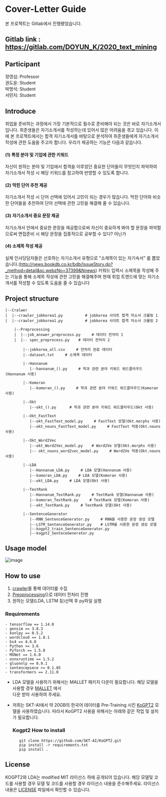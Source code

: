 #  Cover-Letter Guide  
본 프로젝트는 Gitlab에서 진행됐었습니다.  

## Gitlab link : https://gitlab.com/DOYUN_K/2020_text_mining  

## Participant 

정영섭: Professor  
권도윤: Student  
박명석: Student  
서민지: Student

## Introduce

취업을 준비하는 과정에서 가장 기본적으로 필수로 준비해야 되는 것은 바로 자기소개서 입니다. 취준생들은 자기소개서를 작성하는데 있어서 많은 어려움을 겪고 있습니다. 이에 본 프로젝트에서는 합격 자기소개서를 바탕으로 분석하여 취준생들에게 자기소개서 작성에 관한 도움을 주고자 합니다. 우리가 제공하는 기능은 다음과 같습니다.  

#### **(1) 특정 분야 및 기업에 관한 키워드**  
자신이 원하는 분야 및 기업에서 합격을 이루었던 중요한 단어들이 무엇인지 파악하여 자기소개서 작성 시 해당 키워드를 참고하여 반영할 수 있도록 합니다.   

#### **(2) 막힌 단어 추천 제공**
자기소개서 작성 시 단어 선택에 있어서 고민이 되는 경우가 많습니다. 막힌 단어와 비슷한 단어들을 추천하여 단어 선택에 관한 고민을 해결해 줄 수 있습니다.

#### **(3) 자기소개서 중요 문장 제공**
자기소개서 안에서 중요한 문장을 제공함으로써 자신이 중요하게 봐야 할 문장을 파악함으로써 면접준비 시 해당 문장을 집중적으로 공부할 수 있다? 아닌가 

#### **(4) 소제목 작성 제공**
실제 인사당담자들은 선호하는 자기소개서 유형으로 "소제목이 있는 자기속서" 를 뽑았습니다.(http://news.bookdb.co.kr/bdb/IssueStory.do?_method=detail&sc.webzNo=37399&Nnews) 키워드 입력시 소제목을 작성해 주는 기능을 통해 소제목 작성에 관한 고민을 해결해주며 현재 취업 트렌드에 맞는 자기소개서를 작성할 수 있도록 도움을 줄 수 있습니다

## Project structure
```
|--Cralwer
|  |--crawler_jobkorea1.py          # jobkorea 사이트 합격 자소서 크롤링 1 
|  |--crawler_jobkorea1.py          # jobkorea 사이트 합격 자소서 크롤링 2  
  
    |--Preprocessing
    |  |--job_answer_preprocess.py     # 데이터 전처리 1
    |  |-- spec_preprocess.py    # 데이터 전처리 2

        |--jobkorea_all.csv     # 전처리 완료 데이터
        |--dataset.txt     # 소제목 데이터

        |--Hannanum
           |--hannanum_().py     # 학과 관련 분야 키워드 워드클라우드(Hannanum 사용)

        |--Komoran
           |--komoran_().py     # 학과 관련 분야 키워드 워드클라우드(Komoran 사용)

        |--Okt
           |--okt_().py      # 학과 관련 분야 키워드 워드클라우드(Okt 사용)

        |--Okt_FastText
           |--okt_FastText_model.py     # FastText 모델(Okt.morphs 사용)
           |--okt_nouns_FastText_model.py     # FastText 적용(Okt.nouns 사용)

        |--Okt_Word2Vec
           |--okt_Word2Vec_model.py    # Word2Ve 모델(Okt.morphs 사용)
           |-- okt_nouns_word2vec_model.py     # Word2Ve 적용(Okt.nouns 사용)

        |--LDA
           |--Hannanum_LDA.py     # LDA 모델(Hannanum 사용)
           |--komoran_LDA.py     # LDA 모델(Komoran 사용)
           |--okt_LDA.py     # LDA 모델(Okt 사용)

        |--TextRank
           |--Hannanum_TextRank.py     # TextRank 모델(Hannanum 사용)
           |--komoran_TextRank.py     # TextRank 모델(Komoran 사용)
           |--okt_TextRank.py     # TextRank 모델(Okt 사용)

        |--SentenceGenerator
           |--RNN_SentenceGenerator.py     # RNN을 사용한 문장 생성 모델
           |--LSTM_SentenceGenerator.py    # LSTM을 사용한 문장 생성 모델
           |--kogpt2_train_SentenceGenerator.py
           |--kogpt2_SenteceGenerator.py

```
## Usage model

![image](/uploads/314785b1187b4d5f88dc17f09813e14a/image.png)

## How to use
   
1) [crawler](https://gitlab.com/DOYUN_K/2020_text_mining/-/tree/master/Crawler, "cralwer link")를 통해 데이터를 수집
2) [Preoprocessing](https://gitlab.com/DOYUN_K/2020_text_mining/-/tree/master/Preprocessing, "preprocessing link")으로 데이터 전처리 진행
3) 원하는 모델(LDA, LSTM 등)선택 후 py파일 실행

### Requirements
```
- tensorflow == 1.14.0
- gensim == 3.8.3
- konlpy == 0.5.2
- wordcloud == 1.8.1
- bs4 == 4.6.0
- Python >= 3.6
- PyTorch == 1.5.0
- MXNet == 1.6.0
- onnxruntime == 1.5.2
- gluonnlp == 0.9.1
- sentencepiece >= 0.1.85
- transformers == 2.11.0
```

* LDA 모델을 사용하기 위해서는 MALLET 패키지 다운이 필요합니다. 해당 모델을 사용할 경우 [MALLET](http://mallet.cs.umass.edu/index.php, "MALLET") 에서   
  다운 받아 사용하여 주세요.
   
* 저희는 SKT-AI에서 약 20GB의 한국어 데이터를 Pre-Training 시킨 [KoGPT2](https://github.com/SKT-AI/KoGPT2,"kogpt2") 모델을 사용하였습니다. 따라서 
   KoGPT2 사용을 위해서는 아래와 같은 작업 및 설치가 필요합니다.
  

   ### Kogpt2 How to install
   ```
      git clone https://github.com/SKT-AI/KoGPT2.git
      pip install -r requirements.txt
      pip install .
   ```
      
## License

KOGPT2와 LDA는 modified MIT 라이선스 하에 공개되어 있습니다. 해당 모델및 코드를 사용할 경우 모델 및 코드를 사용할 경우 라이선스 내용을 준수해주세요. 라이선스 내용은 [LICENSE](https://gitlab.com/jaaaamj0711/example/-/blob/master/LICENSE, "LICENSE") 파일에서 확인할 수 있습니다.  
